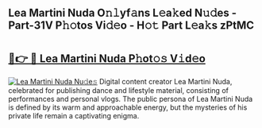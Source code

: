 ## Lea Martini Nuda O𝚗𝚕yf𝚊ns L𝚎a𝚔ed N𝚞𝚍es - Part-31V P𝚑𝚘tos Vi𝚍𝚎o - H𝚘𝚝 Part L𝚎a𝚔s zPtMC

# <h2><a href="http://kfbg4h0.oniu.top/?m=Lea+Martini+Nuda">🔗👉 🔴 Lea Martini Nuda P𝚑ot𝚘𝚜 V𝚒d𝚎o</a></h2>

[![Lea Martini Nuda Nu𝚍e𝚜](https://i.imgur.com/0qMVB7G.gif)](http://kfbg4h0.oniu.top/?m=Lea+Martini+Nuda)
Digital content creator Lea Martini Nuda, celebrated for publishing dance and lifestyle material, consisting of performances and personal vlogs. The public persona of Lea Martini Nuda is defined by its warm and approachable energy, but the mysteries of his private life remain a captivating enigma.  
